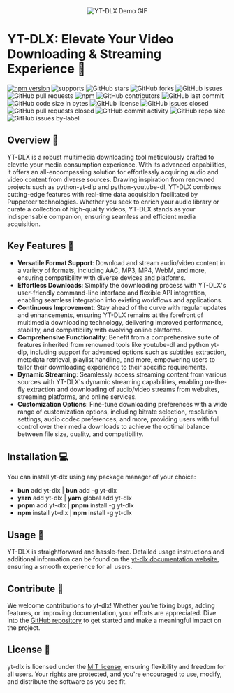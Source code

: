 <div style="text-align: center;">
  <img src="https://github.com/ShovitDutta/yt-dlx/blob/main/repository/video.gif" alt="YT-DLX Demo GIF" style="max-width: 100%; height: auto;" autoplay loop>
</div>

# YT-DLX: Elevate Your Video Downloading & Streaming Experience 🚀

[![npm version](https://img.shields.io/npm/v/yt-dlx.svg)](https://www.npmjs.com/package/yt-dlx) ![supports](https://img.shields.io/badge/supports-Linux%20%7C%20Mac%20%7C%20WSL-green)
![GitHub stars](https://img.shields.io/github/stars/yt-dlx/yt-dlx?style=social) ![GitHub forks](https://img.shields.io/github/forks/yt-dlx/yt-dlx?style=social)
![GitHub issues](https://img.shields.io/github/issues/yt-dlx/yt-dlx) ![GitHub pull requests](https://img.shields.io/github/issues-pr/yt-dlx/yt-dlx) ![npm](https://img.shields.io/npm/dt/yt-dlx)
![GitHub contributors](https://img.shields.io/github/contributors/yt-dlx/yt-dlx) ![GitHub last commit](https://img.shields.io/github/last-commit/yt-dlx/yt-dlx)
![GitHub code size in bytes](https://img.shields.io/github/languages/code-size/yt-dlx/yt-dlx) ![GitHub license](https://img.shields.io/github/license/yt-dlx/yt-dlx)
![GitHub issues closed](https://img.shields.io/github/issues-closed-raw/yt-dlx/yt-dlx) ![GitHub pull requests closed](https://img.shields.io/github/issues-pr-closed-raw/yt-dlx/yt-dlx)
![GitHub commit activity](https://img.shields.io/github/commit-activity/m/yt-dlx/yt-dlx) ![GitHub repo size](https://img.shields.io/github/repo-size/yt-dlx/yt-dlx)
![GitHub issues by-label](https://img.shields.io/github/issues/yt-dlx/yt-dlx/bug)

## Overview 🌟

YT-DLX is a robust multimedia downloading tool meticulously crafted to elevate your media consumption experience. With its advanced capabilities, it offers an all-encompassing solution for
effortlessly acquiring audio and video content from diverse sources. Drawing inspiration from renowned projects such as python-yt-dlp and python-youtube-dl, YT-DLX combines cutting-edge features with
real-time data acquisition facilitated by Puppeteer technologies. Whether you seek to enrich your audio library or curate a collection of high-quality videos, YT-DLX stands as your indispensable
companion, ensuring seamless and efficient media acquisition.

## Key Features 🔑

- **Versatile Format Support**: Download and stream audio/video content in a variety of formats, including AAC, MP3, MP4, WebM, and more, ensuring compatibility with diverse devices and platforms.
- **Effortless Downloads**: Simplify the downloading process with YT-DLX's user-friendly command-line interface and flexible API integration, enabling seamless integration into existing workflows and
  applications.
- **Continuous Improvement**: Stay ahead of the curve with regular updates and enhancements, ensuring YT-DLX remains at the forefront of multimedia downloading technology, delivering improved
  performance, stability, and compatibility with evolving online platforms.
- **Comprehensive Functionality**: Benefit from a comprehensive suite of features inherited from renowned tools like youtube-dl and python yt-dlp, including support for advanced options such as
  subtitles extraction, metadata retrieval, playlist handling, and more, empowering users to tailor their downloading experience to their specific requirements.
- **Dynamic Streaming**: Seamlessly access streaming content from various sources with YT-DLX's dynamic streaming capabilities, enabling on-the-fly extraction and downloading of audio/video streams
  from websites, streaming platforms, and online services.
- **Customization Options**: Fine-tune downloading preferences with a wide range of customization options, including bitrate selection, resolution settings, audio codec preferences, and more,
  providing users with full control over their media downloads to achieve the optimal balance between file size, quality, and compatibility.

## Installation 💻

You can install yt-dlx using any package manager of your choice:

- **bun** add yt-dlx | **bun** add -g yt-dlx
- **yarn** add yt-dlx | **yarn** global add yt-dlx
- **pnpm** add yt-dlx | **pnpm** install -g yt-dlx
- **npm** install yt-dlx | **npm** install -g yt-dlx

## Usage 🚀

YT-DLX is straightforward and hassle-free. Detailed usage instructions and additional information can be found on the [yt-dlx documentation website](https://yt-dlx.vercel.app/), ensuring a smooth
experience for all users.

## Contribute 🤝

We welcome contributions to yt-dlx! Whether you're fixing bugs, adding features, or improving documentation, your efforts are appreciated. Dive into the
[GitHub repository](https://github.com/yt-dlx/yt-dlx) to get started and make a meaningful impact on the project.

## License 📝

yt-dlx is licensed under the [MIT license](https://github.com/yt-dlx/yt-dlx/blob/main/LICENSE), ensuring flexibility and freedom for all users. Your rights are protected, and you're encouraged to use,
modify, and distribute the software as you see fit.
